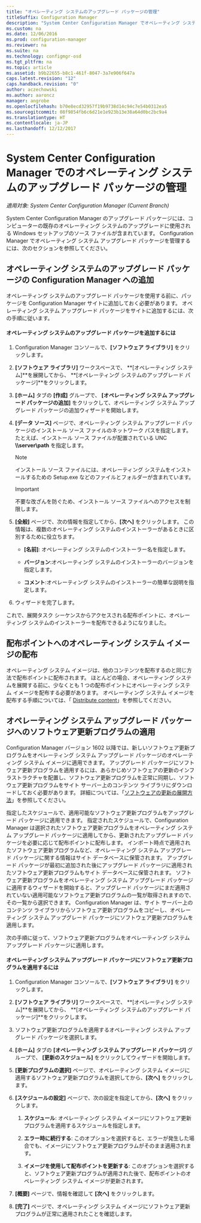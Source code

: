 ```yaml
---
title: "オペレーティング システムのアップグレード パッケージの管理"
titleSuffix: Configuration Manager
description: "System Center Configuration Manager でオペレーティング システムのアップグレード パッケージを管理する方法について説明します。"
ms.custom: na
ms.date: 12/06/2016
ms.prod: configuration-manager
ms.reviewer: na
ms.suite: na
ms.technology: configmgr-osd
ms.tgt_pltfrm: na
ms.topic: article
ms.assetid: b9b22655-b8c1-461f-8047-3a7e906f647a
caps.latest.revision: "12"
caps.handback.revision: "0"
author: aczechowski
ms.author: aaroncz
manager: angrobe
ms.openlocfilehash: b70e8ecd32957f19b9738d14c94c7e54b0312ea5
ms.sourcegitcommit: 08f9854fb6c6d21e1e923b13e38a64d0bc2bc9a4
ms.translationtype: HT
ms.contentlocale: ja-JP
ms.lasthandoff: 12/12/2017
---
```

# <a name="manage-operating-system-upgrade-packages-with-system-center-configuration-manager"></a>System Center Configuration Manager でのオペレーティング システムのアップグレード パッケージの管理

*適用対象: System Center Configuration Manager (Current Branch)*

System Center Configuration Manager のアップグレード パッケージには、コンピューターの既存のオペレーティング システムのアップグレードに使用される Windows セットアップのソース ファイルが含まれています。 Configuration Manager でオペレーティング システム アップグレード パッケージを管理するには、次のセクションを参照してください。

##  <a name="BKMK_AddOSUpgradePkgs"></a> オペレーティング システムのアップグレード パッケージの Configuration Manager への追加  
 オペレーティング システムのアップグレード パッケージを使用する前に、パッケージを Configuration Manager サイトに追加しておく必要があります。 オペレーティング システム アップグレード パッケージをサイトに追加するには、次の手順に従います。  

#### <a name="to-add-an-operating-system-upgrade-package"></a>オペレーティング システムのアップグレード パッケージを追加するには  

1.  Configuration Manager コンソールで、**[ソフトウェア ライブラリ]** をクリックします。  

2.  **[ソフトウェア ライブラリ]** ワークスペースで、 **[オペレーティング システム]**を展開してから、 **[オペレーティング システムのアップグレード パッケージ]**をクリックします。  

3.  **[ホーム]** タブの **[作成]** グループで、 **[オペレーティング システム アップグレード パッケージの追加]** をクリックして、オペレーティング システム アップグレード パッケージの追加ウィザードを開始します。  

4.  **[データ ソース]** ページで、オペレーティング システム アップグレード パッケージのインストール ソース ファイルのネットワーク パスを指定します。 たとえば、インストール ソース ファイルが配置されている UNC **\\\server\path** を指定します。  

    > [!NOTE]  
    >  インストール ソース ファイルには、オペレーティング システムをインストールするための Setup.exe などのファイルとフォルダーが含まれています。  

    > [!IMPORTANT]  
    >  不要な改ざんを防ぐため、インストール ソース ファイルへのアクセスを制限します。  

5.  **[全般]** ページで、次の情報を指定してから、**[次へ]** をクリックします。 この情報は、複数のオペレーティング システムのインストーラーがあるときに区別するために役立ちます。  

    -   **[名前]**: オペレーティング システムのインストーラー名を指定します。  

    -   **バージョン**:オペレーティング システムのインストーラーのバージョンを指定します。  

    -   **コメント**:オペレーティング システムのインストーラーの簡単な説明を指定します。  

6.  ウィザードを完了します。  

 これで、展開タスク シーケンスからアクセスされる配布ポイントに、オペレーティング システムのインストーラーを配布できるようになりました。  

##  <a name="BKMK_DistributeBootImages"></a> 配布ポイントへのオペレーティング システム イメージの配布  
 オペレーティング システム イメージは、他のコンテンツを配布するのと同じ方法で配布ポイントに配布されます。 ほとんどの場合、オペレーティング システムを展開する前に、少なくとも 1 つの配布ポイントにオペレーティング システム イメージを配布する必要があります。 オペレーティング システム イメージを配布する手順については、「 [Distribute content](../../core/servers/deploy/configure/deploy-and-manage-content.md#bkmk_distribute)」を参照してください。  

##  <a name="BKMK_OSUpgradePkgApplyUpdates"></a> オペレーティング システム アップグレード パッケージへのソフトウェア更新プログラムの適用  
 Configuration Manager バージョン 1602 以降では、新しいソフトウェア更新プログラムをオペレーティング システム アップグレード パッケージのオペレーティング システム イメージに適用できます。 アップグレード パッケージにソフトウェア更新プログラムを適用するには、あらかじめソフトウェアの更新のインフラストラクチャを配置し、ソフトウェア更新プログラムを正常に同期し、ソフトウェア更新プログラムをサイト サーバー上のコンテンツ ライブラリにダウンロードしておく必要があります。 詳細については、「[ソフトウェアの更新の展開方法](../../sum/deploy-use/deploy-software-updates.md)」を参照してください。  

 指定したスケジュールで、適用可能なソフトウェア更新プログラムをアップグレード パッケージに適用できます。 指定されたスケジュールで、Configuration Manager は選択されたソフトウェア更新プログラムをオペレーティング システム アップグレード パッケージに適用してから、更新されたアップグレード パッケージを必要に応じて配布ポイントに配布します。 インポート時点で適用されたソフトウェア更新プログラムなど、オペレーティング システム アップグレード パッケージに関する情報はサイト データベースに保管されます。 アップグレード パッケージが最初に追加された後にアップグレード パッケージに適用されたソフトウェア更新プログラムもサイト データベースに保管されます。 ソフトウェア更新プログラムをオペレーティング システム アップグレード パッケージに適用するウィザードを開始すると、アップグレード パッケージにまだ適用されていない適用可能なソフトウェア更新プログラムの一覧が取得されますので、その一覧から選択できます。 Configuration Manager は、サイト サーバー上のコンテンツ ライブラリからソフトウェア更新プログラムをコピーし、オペレーティング システム アップグレード パッケージにソフトウェア更新プログラムを適用します。  

 次の手順に従って、ソフトウェア更新プログラムをオペレーティング システム アップグレード パッケージに適用します。  

#### <a name="to-apply-software-updates-to-an-operating-system-upgrade-package"></a>オペレーティング システム アップグレード パッケージにソフトウェア更新プログラムを適用するには  

1.  Configuration Manager コンソールで、**[ソフトウェア ライブラリ]** をクリックします。  

2.  **[ソフトウェア ライブラリ]** ワークスペースで、 **[オペレーティング システム]**を展開してから、 **[オペレーティング システムのアップグレード パッケージ]**をクリックします。  

3.  ソフトウェア更新プログラムを適用するオペレーティング システム アップグレード パッケージを選択します。  

4.  **[ホーム]** タブの **[オペレーティング システム アップグレード パッケージ]** グループで、 **[更新のスケジュール]** をクリックしてウィザードを開始します。  

5.  **[更新プログラムの選択]** ページで、オペレーティング システム イメージに適用するソフトウェア更新プログラムを選択してから、**[次へ]** をクリックします。  

6.  **[スケジュールの設定]** ページで、次の設定を指定してから、**[次へ]** をクリックします。  

    1.  **スケジュール**: オペレーティング システム イメージにソフトウェア更新プログラムを適用するスケジュールを指定します。  

    2.  **エラー時に続行する**: このオプションを選択すると、エラーが発生した場合でも、イメージにソフトウェア更新プログラムがそのまま適用されます。  

    3.  **イメージを使用して配布ポイントを更新する**: このオプションを選択すると、ソフトウェア更新プログラムが適用された後で、配布ポイントのオペレーティング システム イメージが更新されます。  

7.  **[概要]** ページで、情報を確認して **[次へ]** をクリックします。  

8.  **[完了]** ページで、オペレーティング システム イメージにソフトウェア更新プログラムが正常に適用されたことを確認します。  

